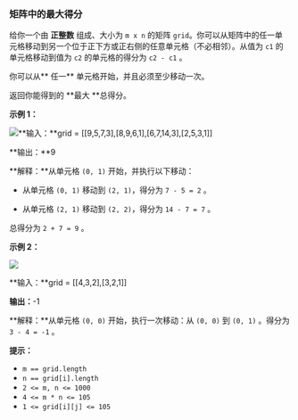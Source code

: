### 矩阵中的最大得分 ###
给你一个由 **正整数** 组成、大小为 `m x n` 的矩阵 `grid`。你可以从矩阵中的任一单元格移动到另一个位于正下方或正右侧的任意单元格（不必相邻）。从值为 `c1` 的单元格移动到值为 `c2` 的单元格的得分为 `c2 - c1` 。

你可以从** 任一** 单元格开始，并且必须至少移动一次。

返回你能得到的 **最大 **总得分。



**示例 1：**

![](https://assets.leetcode.com/uploads/2024/03/14/grid1.png)**输入：**grid = [[9,5,7,3],[8,9,6,1],[6,7,14,3],[2,5,3,1]]

**输出：**9

**解释：**从单元格 `(0, 1)` 开始，并执行以下移动：


- 从单元格 `(0, 1)` 移动到 `(2, 1)`，得分为 `7 - 5 = 2` 。


- 从单元格 `(2, 1)` 移动到 `(2, 2)`，得分为 `14 - 7 = 7` 。


总得分为 `2 + 7 = 9` 。


**示例 2：**

![](https://assets.leetcode.com/uploads/2024/04/08/moregridsdrawio-1.png)

**输入：**grid = [[4,3,2],[3,2,1]]

**输出：**-1

**解释：**从单元格 `(0, 0)` 开始，执行一次移动：从 `(0, 0)` 到 `(0, 1)` 。得分为 `3 - 4 = -1` 。




**提示：**

* `m == grid.length`
* `n == grid[i].length`
* `2 <= m, n <= 1000`
* `4 <= m * n <= 105`
* `1 <= grid[i][j] <= 105`

